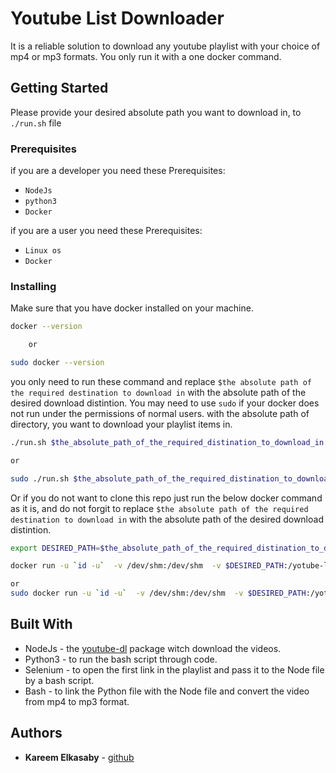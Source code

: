 
# Youtube List Downloader
It is a reliable solution to download any youtube playlist with your choice of mp4 or mp3 formats.
You only run it with a one docker command.

## Getting Started

Please provide your desired absolute path you want to download in, to `./run.sh` file 

### Prerequisites

if you are a developer you need these Prerequisites:

* `NodeJs`
* `python3`
* `Docker`

if you are a user you need these Prerequisites:

* `Linux os`
* `Docker`

### Installing

Make sure that you have docker installed on your machine.
```sh
docker --version

    or

sudo docker --version
```
you only need to run these command and replace
`$the absolute path of the required destination to download in`  with the absolute path of the desired download distintion.
You may need to use `sudo` if your docker does not run under the permissions of normal users.
with the absolute path of directory, you want to download your playlist items in.

```sh
./run.sh $the_absolute_path_of_the_required_distination_to_download_in

or

sudo ./run.sh $the_absolute_path_of_the_required_distination_to_download_in
```
Or if you do not want to clone this repo just run the below docker command as it is, and do not forgit to replace `$the absolute path of the required destination to download in` with the absolute path of the desired download distintion.
```sh
export DESIRED_PATH=$the_absolute_path_of_the_required_distination_to_download_in

docker run -u `id -u`  -v /dev/shm:/dev/shm  -v $DESIRED_PATH:/yotube-list-downloader/downloads -it kareemelkasaby/youtube-list-downloader:latest

or
sudo docker run -u `id -u`  -v /dev/shm:/dev/shm  -v $DESIRED_PATH:/yotube-list-downloader/downloads -it kareemelkasaby/youtube-list-downloader:latest
```
## Built With

* NodeJs   - the [youtube-dl](https://www.npmjs.com/package/youtube-dl) package witch download the videos.
* Python3  - to run the bash script through code.
* Selenium - to open the first link in the playlist and pass it to the Node file by a bash script.
* Bash     - to link the Python file with the Node file and convert the video from mp4 to mp3 format.

## Authors

* **Kareem Elkasaby** - [github](https://gist.github.com/kareemelkasaby1)


